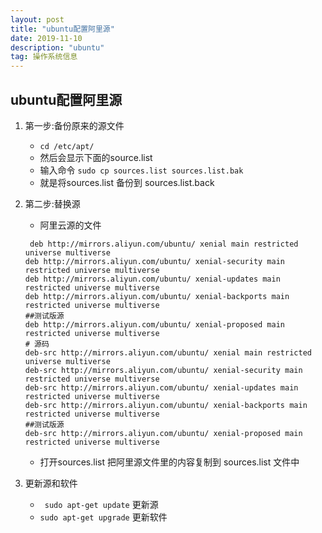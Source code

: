 ```yaml
---
layout: post
title: "ubuntu配置阿里源"
date: 2019-11-10 
description: "ubuntu"
tag: 操作系统信息
---   
```


## ubuntu配置阿里源
1. 第一步:备份原来的源文件
    - `` cd /etc/apt/ ``
    -  然后会显示下面的source.list
    - 输入命令  `` sudo cp sources.list sources.list.bak  ``
    - 就是将sources.list 备份到 sources.list.back

2. 第二步:替换源
    - 阿里云源的文件
	
    ```
     deb http://mirrors.aliyun.com/ubuntu/ xenial main restricted universe multiverse  
    deb http://mirrors.aliyun.com/ubuntu/ xenial-security main restricted universe multiverse  
    deb http://mirrors.aliyun.com/ubuntu/ xenial-updates main restricted universe multiverse  
    deb http://mirrors.aliyun.com/ubuntu/ xenial-backports main restricted universe multiverse  
    ##测试版源  
    deb http://mirrors.aliyun.com/ubuntu/ xenial-proposed main restricted universe multiverse  
    # 源码  
    deb-src http://mirrors.aliyun.com/ubuntu/ xenial main restricted universe multiverse  
    deb-src http://mirrors.aliyun.com/ubuntu/ xenial-security main restricted universe multiverse  
    deb-src http://mirrors.aliyun.com/ubuntu/ xenial-updates main restricted universe multiverse  
    deb-src http://mirrors.aliyun.com/ubuntu/ xenial-backports main restricted universe multiverse  
    ##测试版源  
    deb-src http://mirrors.aliyun.com/ubuntu/ xenial-proposed main restricted universe multiverse 

    ```
    
    - 打开sources.list 把阿里源文件里的内容复制到 sources.list 文件中
3. 更新源和软件
    - ``  sudo apt-get update `` 更新源
    -  `` sudo apt-get upgrade ``  更新软件

